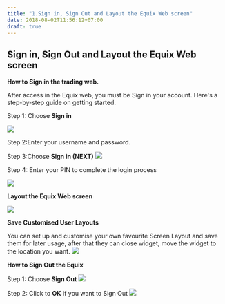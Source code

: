 ```yaml
---
title: "1.Sign in, Sign Out and Layout the Equix Web screen"
date: 2018-08-02T11:56:12+07:00
draft: true
---
```

## Sign in, Sign Out and Layout the Equix Web screen

**How to Sign in the trading web.**

After access in the Equix web, you must be Sign in your account. Here&#39;s a step-by-step guide on getting started.

Step 1: Choose **Sign in**

![](http://download1518.mediafire.com/h7s1fof111tg/azo6srx3f6b5hej/P1.+1.1.png)

Step 2:Enter your username and password.

Step 3:Choose **Sign in (NEXT)**
![](http://download1492.mediafire.com/cds3ri3k984g/q56ozqmd9mhbw40/P1.1.2.png)

Step 4: Enter your PIN to complete the login process

![](http://download1338.mediafire.com/u1n4s1787yzg/g852etu7judc31r/p1.1.3.png)

**Layout the Equix Web screen**

![](http://download1334.mediafire.com/i76a93b2itpg/79o979thi811zvm/p1.1.4.png)

**Save Customised User Layouts**

You can set up and customise your own favourite Screen Layout and save them for later usage, after that they can close widget, move the widget to the location you want.
![](http://download1500.mediafire.com/t4f45hjb2dlg/4xjjbad0m3n296k/P1.1.5.png)

  **How to Sign Out the Equix**

Step 1: Choose **Sign Out**
![](http://download1644.mediafire.com/bf4uzfy4ekzg/7s12e31rvorsqi9/p1.1.6.png)

Step 2: Click to **OK** if you want to Sign Out
![](http://download1476.mediafire.com/f8lq1h2ni0xg/75i3dayy3dxr273/p1.1.7.png)
